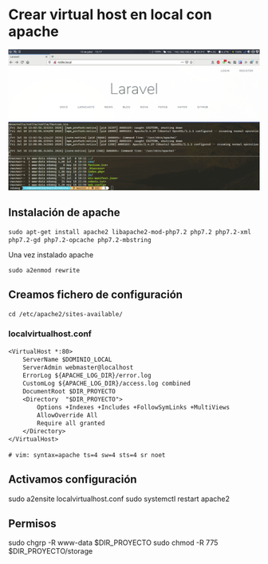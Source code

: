 # Crear virtual host en local con apache

![](../img/VirtualHost-apache-local/VirtualHost-apache-local-01.png)

## Instalación de apache

```
sudo apt-get install apache2 libapache2-mod-php7.2 php7.2 php7.2-xml php7.2-gd php7.2-opcache php7.2-mbstring
```

Una vez instalado apache

```
sudo a2enmod rewrite
```

## Creamos fichero de configuración

```
cd /etc/apache2/sites-available/
```

### localvirtualhost.conf

```
<VirtualHost *:80>
	ServerName $DOMINIO_LOCAL
	ServerAdmin webmaster@localhost
	ErrorLog ${APACHE_LOG_DIR}/error.log
	CustomLog ${APACHE_LOG_DIR}/access.log combined
	DocumentRoot $DIR_PROYECTO
    <Directory  "$DIR_PROYECTO">
        Options +Indexes +Includes +FollowSymLinks +MultiViews
        AllowOverride All
        Require all granted
    </Directory>
</VirtualHost>

# vim: syntax=apache ts=4 sw=4 sts=4 sr noet
```

## Activamos configuración

sudo a2ensite localvirtualhost.conf
sudo systemctl restart apache2

## Permisos

sudo chgrp -R www-data $DIR_PROYECTO
sudo chmod -R 775 $DIR_PROYECTO/storage


